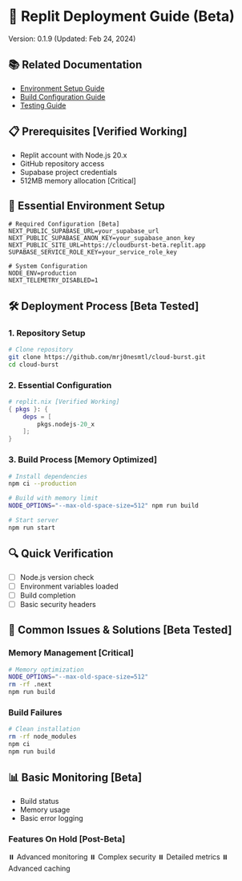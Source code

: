 # 🚀 Replit Deployment Guide (Beta)
Version: 0.1.9 (Updated: Feb 24, 2024)

## 📚 Related Documentation
- [Environment Setup Guide](./ENVIRONMENT_SETUP.md)
- [Build Configuration Guide](./BUILD_CONFIGURATION.md)
- [Testing Guide](./TESTING_GUIDE.md)

## 📋 Prerequisites [Verified Working]
- Replit account with Node.js 20.x
- GitHub repository access
- Supabase project credentials
- 512MB memory allocation [Critical]

## 🔑 Essential Environment Setup
```env
# Required Configuration [Beta]
NEXT_PUBLIC_SUPABASE_URL=your_supabase_url
NEXT_PUBLIC_SUPABASE_ANON_KEY=your_supabase_anon_key
NEXT_PUBLIC_SITE_URL=https://cloudburst-beta.replit.app
SUPABASE_SERVICE_ROLE_KEY=your_service_role_key

# System Configuration
NODE_ENV=production
NEXT_TELEMETRY_DISABLED=1
```

## 🛠️ Deployment Process [Beta Tested]

### 1. Repository Setup
```bash
# Clone repository
git clone https://github.com/mrj0nesmtl/cloud-burst.git
cd cloud-burst
```

### 2. Essential Configuration
```nix
# replit.nix [Verified Working]
{ pkgs }: {
    deps = [
        pkgs.nodejs-20_x
    ];
}
```

### 3. Build Process [Memory Optimized]
```bash
# Install dependencies
npm ci --production

# Build with memory limit
NODE_OPTIONS="--max-old-space-size=512" npm run build

# Start server
npm run start
```

## 🔍 Quick Verification
- [ ] Node.js version check
- [ ] Environment variables loaded
- [ ] Build completion
- [ ] Basic security headers

## 🚨 Common Issues & Solutions [Beta Tested]

### Memory Management [Critical]
```bash
# Memory optimization
NODE_OPTIONS="--max-old-space-size=512"
rm -rf .next
npm run build
```

### Build Failures
```bash
# Clean installation
rm -rf node_modules
npm ci
npm run build
```

## 📊 Basic Monitoring [Beta]
- Build status
- Memory usage
- Basic error logging

### Features On Hold [Post-Beta]
⏸️ Advanced monitoring
⏸️ Complex security
⏸️ Detailed metrics
⏸️ Advanced caching
